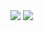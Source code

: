 <img src="https://capsule-render.vercel.app/api?type=rounded&color=7BD1D2&height=100&section=header&text=Welcome%20&fontSize=50&fontColor=FFFFFF&fontAlign=60" />
<img src="https://capsule-render.vercel.app/api?type=venom&color=ECEFF1&height=300&section=header&text=hyewon's%20gitHub&fontSize=70" />

